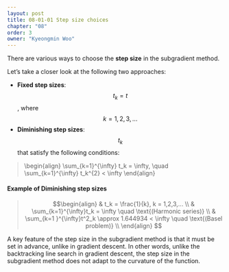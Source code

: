 ```yaml
---
layout: post
title: 08-01-01 Step size choices
chapter: "08"
order: 3
owner: "Kyeongmin Woo"
---
```


There are various ways to choose the **step size** in the subgradient method.

Let’s take a closer look at the following two approaches:

- **Fixed step sizes**: $$t_k = t$$, where $$k = 1, 2, 3, ...$$
- **Diminishing step sizes**: $$t_k$$ that satisfy the following conditions:

>\begin{align}
> \sum_{k=1}^{\infty} t_k = \infty, \quad \sum_{k=1}^{\infty} t_k^{2} < \infty
>\end{align}

#### Example of Diminishing step sizes

> $$\begin{align}
& t_k = \frac{1}{k}, k = 1,2,3,... \\
& \sum_{k=1}^{\infty}t_k = \infty \quad \text{(Harmonic  series)} \\
& \sum_{k=1 }^{\infty}t^2_k \approx 1.644934 < \infty \quad \text{(Basel problem)} \\
\end{align} $$

A key feature of the step size in the subgradient method is that it must be set in advance, unlike in gradient descent. In other words, unlike the backtracking line search in gradient descent, the step size in the subgradient method does not adapt to the curvature of the function.
